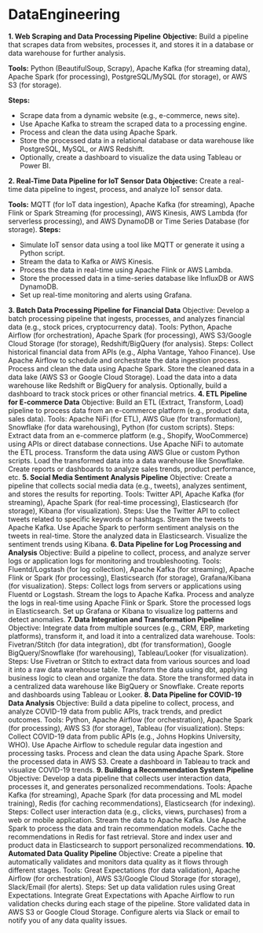 # DataEngineering

**1. Web Scraping and Data Processing Pipeline**
**Objective:** Build a pipeline that scrapes data from websites, processes it, and stores it in a database or data warehouse for further analysis.

**Tools:** Python (BeautifulSoup, Scrapy), Apache Kafka (for streaming data), Apache Spark (for processing), PostgreSQL/MySQL (for storage), or AWS S3 (for storage).

**Steps:**
- Scrape data from a dynamic website (e.g., e-commerce, news site).
- Use Apache Kafka to stream the scraped data to a processing engine.
- Process and clean the data using Apache Spark.
- Store the processed data in a relational database or data warehouse like PostgreSQL, MySQL, or AWS Redshift.
- Optionally, create a dashboard to visualize the data using Tableau or Power BI.
  
**2. Real-Time Data Pipeline for IoT Sensor Data**
**Objective:** Create a real-time data pipeline to ingest, process, and analyze IoT sensor data.

**Tools:** MQTT (for IoT data ingestion), Apache Kafka (for streaming), Apache Flink or Spark Streaming (for processing), AWS Kinesis, AWS Lambda (for serverless processing), and AWS DynamoDB or Time Series Database (for storage).
**Steps:**
- Simulate IoT sensor data using a tool like MQTT or generate it using a Python script.
- Stream the data to Kafka or AWS Kinesis.
- Process the data in real-time using Apache Flink or AWS Lambda.
- Store the processed data in a time-series database like InfluxDB or AWS DynamoDB.
- Set up real-time monitoring and alerts using Grafana.
  
**3. Batch Data Processing Pipeline for Financial Data**
Objective: Develop a batch processing pipeline that ingests, processes, and analyzes financial data (e.g., stock prices, cryptocurrency data).
Tools: Python, Apache Airflow (for orchestration), Apache Spark (for processing), AWS S3/Google Cloud Storage (for storage), Redshift/BigQuery (for analysis).
Steps:
Collect historical financial data from APIs (e.g., Alpha Vantage, Yahoo Finance).
Use Apache Airflow to schedule and orchestrate the data ingestion process.
Process and clean the data using Apache Spark.
Store the cleaned data in a data lake (AWS S3 or Google Cloud Storage).
Load the data into a data warehouse like Redshift or BigQuery for analysis.
Optionally, build a dashboard to track stock prices or other financial metrics.
**4. ETL Pipeline for E-commerce Data**
Objective: Build an ETL (Extract, Transform, Load) pipeline to process data from an e-commerce platform (e.g., product data, sales data).
Tools: Apache NiFi (for ETL), AWS Glue (for transformation), Snowflake (for data warehousing), Python (for custom scripts).
Steps:
Extract data from an e-commerce platform (e.g., Shopify, WooCommerce) using APIs or direct database connections.
Use Apache NiFi to automate the ETL process.
Transform the data using AWS Glue or custom Python scripts.
Load the transformed data into a data warehouse like Snowflake.
Create reports or dashboards to analyze sales trends, product performance, etc.
**5. Social Media Sentiment Analysis Pipeline**
Objective: Create a pipeline that collects social media data (e.g., tweets), analyzes sentiment, and stores the results for reporting.
Tools: Twitter API, Apache Kafka (for streaming), Apache Spark (for real-time processing), Elasticsearch (for storage), Kibana (for visualization).
Steps:
Use the Twitter API to collect tweets related to specific keywords or hashtags.
Stream the tweets to Apache Kafka.
Use Apache Spark to perform sentiment analysis on the tweets in real-time.
Store the analyzed data in Elasticsearch.
Visualize the sentiment trends using Kibana.
**6. Data Pipeline for Log Processing and Analysis**
Objective: Build a pipeline to collect, process, and analyze server logs or application logs for monitoring and troubleshooting.
Tools: Fluentd/Logstash (for log collection), Apache Kafka (for streaming), Apache Flink or Spark (for processing), Elasticsearch (for storage), Grafana/Kibana (for visualization).
Steps:
Collect logs from servers or applications using Fluentd or Logstash.
Stream the logs to Apache Kafka.
Process and analyze the logs in real-time using Apache Flink or Spark.
Store the processed logs in Elasticsearch.
Set up Grafana or Kibana to visualize log patterns and detect anomalies.
**7. Data Integration and Transformation Pipeline**
Objective: Integrate data from multiple sources (e.g., CRM, ERP, marketing platforms), transform it, and load it into a centralized data warehouse.
Tools: Fivetran/Stitch (for data integration), dbt (for transformation), Google BigQuery/Snowflake (for warehousing), Tableau/Looker (for visualization).
Steps:
Use Fivetran or Stitch to extract data from various sources and load it into a raw data warehouse table.
Transform the data using dbt, applying business logic to clean and organize the data.
Store the transformed data in a centralized data warehouse like BigQuery or Snowflake.
Create reports and dashboards using Tableau or Looker.
**8. Data Pipeline for COVID-19 Data Analysis**
Objective: Build a data pipeline to collect, process, and analyze COVID-19 data from public APIs, track trends, and predict outcomes.
Tools: Python, Apache Airflow (for orchestration), Apache Spark (for processing), AWS S3 (for storage), Tableau (for visualization).
Steps:
Collect COVID-19 data from public APIs (e.g., Johns Hopkins University, WHO).
Use Apache Airflow to schedule regular data ingestion and processing tasks.
Process and clean the data using Apache Spark.
Store the processed data in AWS S3.
Create a dashboard in Tableau to track and visualize COVID-19 trends.
**9. Building a Recommendation System Pipeline**
Objective: Develop a data pipeline that collects user interaction data, processes it, and generates personalized recommendations.
Tools: Apache Kafka (for streaming), Apache Spark (for data processing and ML model training), Redis (for caching recommendations), Elasticsearch (for indexing).
Steps:
Collect user interaction data (e.g., clicks, views, purchases) from a web or mobile application.
Stream the data to Apache Kafka.
Use Apache Spark to process the data and train recommendation models.
Cache the recommendations in Redis for fast retrieval.
Store and index user and product data in Elasticsearch to support personalized recommendations.
**10. Automated Data Quality Pipeline**
Objective: Create a pipeline that automatically validates and monitors data quality as it flows through different stages.
Tools: Great Expectations (for data validation), Apache Airflow (for orchestration), AWS S3/Google Cloud Storage (for storage), Slack/Email (for alerts).
Steps:
Set up data validation rules using Great Expectations.
Integrate Great Expectations with Apache Airflow to run validation checks during each stage of the pipeline.
Store validated data in AWS S3 or Google Cloud Storage.
Configure alerts via Slack or email to notify you of any data quality issues.
